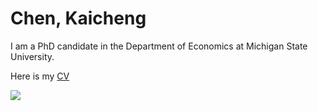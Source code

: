 # Chen, Kaicheng

I am a PhD candidate in the Department of Economics at Michigan State University.

Here is my [CV](https://1drv.ms/b/s!As9etY_MNIYYbm58VL78vW4Djwo?e=J7C4uW)

![](https://1drv.ms/i/s!As9etY_MNIYYbRPCusdg8KDtr70?e=NgZLgU)

